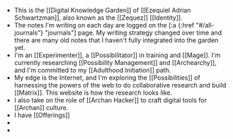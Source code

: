 - This is the [[Digital Knowledge Garden]] of [[Ezequiel Adrian Schwartzman]], also known as the [[Zequez]] [[Identity]].
- The notes I'm writing on each day are logged on the [:a {:href "#/all-journals"} "journals"] page. My writing strategy changed over time and there are many old notes that I haven't fully integrated into the garden yet.
- I'm an [[Experimenter]], a [[Possibilitator]] in training and [[Mage]]. I'm currently researching [[Possibility Management]] and [[Archearchy]], and I'm committed to my [[Adulthood Initiation]] path.
- My edge is the Internet, and I'm exploring the [[Possibilities]] of harnessing the powers of the web to do collaborative research and build [[Matrix]]. This website is how the research looks like.
- I also take on the role of [[Archan Hacker]] to craft digital tools for [[Archan]] culture.
- I have [[Offerings]]
-
-